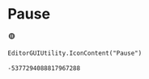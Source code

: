 # Pause
![](/img/Pause.png)

``` CSharp
EditorGUIUtility.IconContent("Pause")
```
```
-5377294088817967288
```
